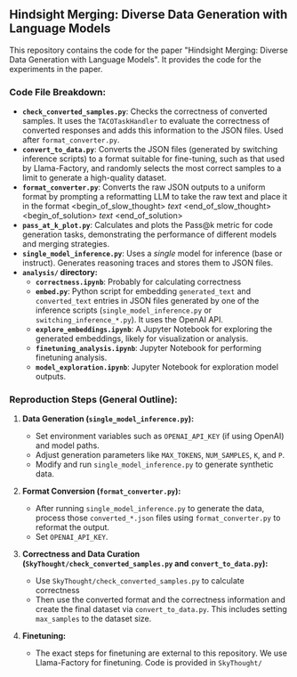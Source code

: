 ## Hindsight Merging: Diverse Data Generation with Language Models

This repository contains the code for the paper "Hindsight Merging: Diverse Data Generation with Language Models". It provides the code for the experiments in the paper.
### Code File Breakdown:

*   **`check_converted_samples.py`**:  Checks the correctness of converted samples.  It uses the `TACOTaskHandler` to evaluate the correctness of converted responses and adds this information to the JSON files.  Used after `format_converter.py`.
*   **`convert_to_data.py`**: Converts the JSON files (generated by switching inference scripts) to a format suitable for fine-tuning, such as that used by Llama-Factory, and randomly selects the most correct samples to a limit to generate a high-quality dataset.
*   **`format_converter.py`**: Converts the raw JSON outputs to a uniform format by prompting a reformatting LLM to take the raw text and place it in the format <begin_of_slow_thought> *text* <end_of_slow_thought> <begin_of_solution> *text* <end_of_solution>
*   **`pass_at_k_plot.py`**: Calculates and plots the Pass@k metric for code generation tasks, demonstrating the performance of different models and merging strategies.
*   **`single_model_inference.py`**: Uses a *single* model for inference (base or instruct). Generates reasoning traces and stores them to JSON files.
*   **`analysis/` directory:**
    *   **`correctness.ipynb`**: Probably for calculating correctness
    *   **`embed.py`**: Python script for embedding `generated_text` and `converted_text` entries in JSON files generated by one of the inference scripts (`single_model_inference.py` or `switching_inference_*.py`). It uses the OpenAI API.
    *   **`explore_embeddings.ipynb`**: A Jupyter Notebook for exploring the generated embeddings, likely for visualization or analysis.
    *   **`finetuning_analysis.ipynb`**: Jupyter Notebook for performing finetuning analysis.
    *   **`model_exploration.ipynb`**: Jupyter Notebook for exploration model outputs.
    

### Reproduction Steps (General Outline):

1.  **Data Generation (`single_model_inference.py`):**
    *   Set environment variables such as `OPENAI_API_KEY` (if using OpenAI) and model paths.
    *   Adjust generation parameters like `MAX_TOKENS`, `NUM_SAMPLES`, `K`, and `P`.
    *   Modify and run `single_model_inference.py` to generate synthetic data.

2.  **Format Conversion (`format_converter.py`):**
    *   After running `single_model_inference.py` to generate the data, process those `converted_*.json` files using `format_converter.py` to reformat the output.
    *   Set `OPENAI_API_KEY`.

3.  **Correctness and Data Curation (`SkyThought/check_converted_samples.py` and `convert_to_data.py`):**
    *   Use `SkyThought/check_converted_samples.py` to calculate correctness
    *   Then use the converted format and the correctness information and create the final dataset via  `convert_to_data.py`. This includes setting `max_samples` to the dataset size.

4.  **Finetuning:**

    *   The exact steps for finetuning are external to this repository. We use Llama-Factory for finetuning. Code is provided in `SkyThought/`
